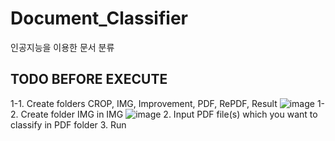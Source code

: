 # Document_Classifier
인공지능을 이용한 문서 분류

## TODO BEFORE EXECUTE
1-1. Create folders CROP, IMG, Improvement, PDF, RePDF, Result
![image](https://user-images.githubusercontent.com/37128456/79853026-7838a280-8402-11ea-9b0c-57c5115274f5.png)
1-2. Create folder IMG in IMG
![image](https://user-images.githubusercontent.com/37128456/79853414-fdbc5280-8402-11ea-8e58-d2d4c1d8cd86.png)
2. Input PDF file(s) which you want to classify in PDF folder
3. Run
